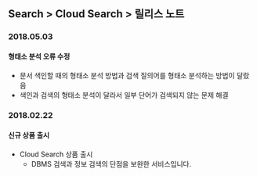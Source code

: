 ## Search > Cloud Search > 릴리스 노트

### 2018.05.03
#### 형태소 분석 오류 수정
* 문서 색인할 때의 형태소 분석 방법과 검색 질의어를 형태소 분석하는 방법이 달랐음
* 색인과 검색의 형태소 분석이 달라서 일부 단어가 검색되지 않는 문제 해결

### 2018.02.22
#### 신규 상품 출시
* Cloud Search 상품 출시
    * DBMS 검색과 정보 검색의 단점을 보완한 서비스입니다.

